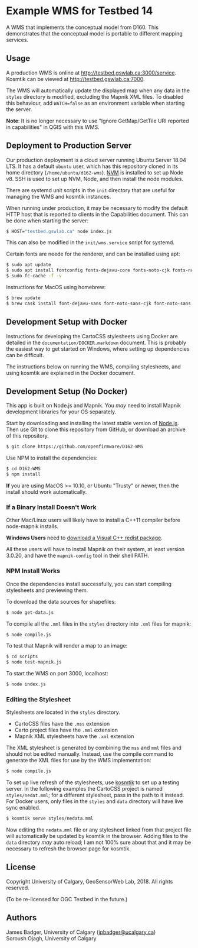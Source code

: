 # Example WMS for Testbed 14

A WMS that implements the conceptual model from D160. This demonstrates that the conceptual model is portable to different mapping services.

## Usage

A production WMS is online at http://testbed.gswlab.ca:3000/service. Kosmtik can be viewed at http://testbed.gswlab.ca:7000.

The WMS will automatically update the displayed map when any data in the `styles` directory is modified, excluding the Mapnik XML files. To disabled this behaviour, add `WATCH=false` as an environment variable when starting the server.

**Note**: It is no longer necessary to use "Ignore GetMap/GetTile URI reported in capabilities" in QGIS with this WMS.

## Deployment to Production Server

Our production deployment is a cloud server running Ubuntu Server 18.04 LTS. It has a default `ubuntu` user, which has this repository cloned in its home directory (`/home/ubuntu/d162-wms`). [NVM][] is installed to set up Node v8. SSH is used to set up NVM, Node, and then install the node modules.

There are systemd unit scripts in the `init` directory that are useful for managing the WMS and kosmtik instances.

When running under production, it may be necessary to modify the default HTTP host that is reported to clients in the Capabilities document. This can be done when starting the server:

```sh
$ HOST="testbed.gswlab.ca" node index.js
```

This can also be modified in the `init/wms.service` script for systemd.

Certain fonts are neede for the renderer, and can be installed using apt:

```sh
$ sudo apt update
$ sudo apt install fontconfig fonts-dejavu-core fonts-noto-cjk fonts-noto-hinted fonts-noto-unhinted fonts-hanazono ttf-unifont fonts-open-sans
$ sudo fc-cache -f -v
```

Instructions for MacOS using homebrew:

```sh
$ brew update
$ brew cask install font-dejavu-sans font-noto-sans-cjk font-noto-sans font-hanamina font-gnu-unifont font-open-sans
```

[NVM]: https://github.com/creationix/nvm

## Development Setup with Docker

Instructions for developing the CartoCSS stylesheets using Docker are detailed in the `documentation/DOCKER.markdown` document. This is probably the easiest way to get started on Windows, where setting up dependencies can be difficult.

The instructions below on running the WMS, compiling stylesheets, and using kosmtik are explained in the Docker document.

## Development Setup (No Docker)

This app is built on Node.js and Mapnik. You *may* need to install Mapnik development libraries for your OS separately.

Start by downloading and installing the latest stable version of [Node.js][]. Then use Git to clone this repository from GitHub, or download an archive of this repository.

```sh
$ git clone https://github.com/openfirmware/D162-WMS
```

Use NPM to install the dependencies:

```sh
$ cd D162-WMS
$ npm install
```

**If** you are using MacOS >= 10.10, or Ubuntu "Trusty" or newer, then the install should work automatically.

[Node.js]: https://nodejs.org/

### If a Binary Install Doesn't Work

Other Mac/Linux users will likely have to install a C++11 compiler before node-mapnik installs.

**Windows Users** need to [download a Visual C++ redist package][vcredist].

All these users will have to install Mapnik on their system, at least version 3.0.20, and have the `mapnik-config` tool in their shell PATH.

[vcredist]: https://github.com/mapnik/node-mapnik#windows-specific

### NPM Install Works

Once the dependencies install successfully, you can start compiling stylesheets and previewing them.

To download the data sources for shapefiles:

```sh
$ node get-data.js
```

To compile all the `.mml` files in the `styles` directory into `.xml` files for mapnik:

```sh
$ node compile.js
```

To test that Mapnik will render a map to an image:

```sh
$ cd scripts
$ node test-mapnik.js
```

To start the WMS on port 3000, localhost:

```sh
$ node index.js
```

### Editing the Stylesheet

Stylesheets are located in the `styles` directory. 

* CartoCSS files have the `.mss` extension
* Carto project files have the `.mml` extension
* Mapnik XML stylesheets have the `.xml` extension

The XML stylesheet is generated by combining the `mss` and `mml` files and should not be edited manually. Instead, use the compile command to generate the XML files for use by the WMS implementation:

```sh
$ node compile.js
```

To set up live refresh of the stylesheets, use [kosmtik][] to set up a testing server. In the following examples the CartoCSS project is named `styles/nedat.mml`; for a different stylesheet, pass in the path to it instead. For Docker users, only files in the `styles` and `data` directory will have live sync enabled.

```sh
$ kosmtik serve styles/nedata.mml
```

Now editing the `nedata.mml` file or any stylesheet linked from that project file will automatically be updated by kosmtik in the browser. Adding files to the `data` directory *may* auto reload; I am not 100% sure about that and it may be necessary to refresh the browser page for kosmtik.

[kosmtik]: https://github.com/kosmtik/kosmtik

## License

Copyright University of Calgary, GeoSensorWeb Lab, 2018. All rights reserved.

(To be re-licensed for OGC Testbed in the future.)

## Authors

James Badger, University of Calgary (<jpbadger@ucalgary.ca>)  
Soroush Ojagh, University of Calgary

